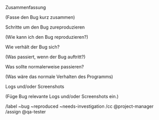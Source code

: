 Zusammenfassung

(Fasse den Bug kurz zusammen)


Schritte um den Bug zureproduzieren

(Wie kann ich den Bug reproduzieren?)


Wie verhält der Bug sich?

(Was passiert, wenn der Bug auftritt?)


Was sollte normalerweise passieren?

(Was wäre das normale Verhalten des Programms)


Logs und/oder Screenshots

(Füge Bug relevante Logs und/oder Screenshots ein.)


/label ~bug ~reproduced ~needs-investigation
/cc @project-manager
/assign @qa-tester
